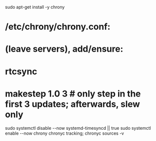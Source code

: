 sudo apt-get install -y chrony
# /etc/chrony/chrony.conf:
# (leave servers), add/ensure:
# rtcsync
# makestep 1.0 3   # only step in the first 3 updates; afterwards, slew only
sudo systemctl disable --now systemd-timesyncd || true
sudo systemctl enable --now chrony
chronyc tracking; chronyc sources -v
